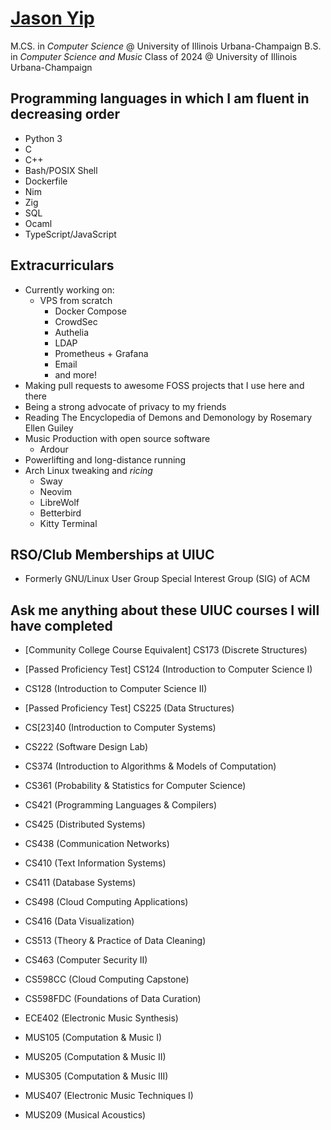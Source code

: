 # [Jason Yip](https://codeberg.org/ljyip)

M.CS. in *Computer Science* @ University of Illinois Urbana-Champaign
B.S. in *Computer Science and Music* Class of 2024 @ University of Illinois Urbana-Champaign

## Programming languages in which I am fluent in decreasing order

- Python 3
- C
- C++
- Bash/POSIX Shell
- Dockerfile
- Nim
- Zig
- SQL
- Ocaml
- TypeScript/JavaScript


## Extracurriculars

- Currently working on:
    - VPS from scratch
        - Docker Compose
        - CrowdSec
        - Authelia
        - LDAP
        - Prometheus + Grafana
        - Email
        - and more!
- Making pull requests to awesome FOSS projects that I use here and there
- Being a strong advocate of privacy to my friends
- Reading The Encyclopedia of Demons and Demonology by Rosemary Ellen Guiley
- Music Production with open source software
    - Ardour
- Powerlifting and long-distance running
- Arch Linux tweaking and *ricing*
    - Sway
    - Neovim
    - LibreWolf
    - Betterbird
    - Kitty Terminal

## RSO/Club Memberships at UIUC

- Formerly GNU/Linux User Group Special Interest Group (SIG) of ACM

## Ask me anything about these UIUC courses I will have completed

- [Community College Course Equivalent] CS173 (Discrete Structures)
- [Passed Proficiency Test] CS124 (Introduction to Computer Science I)
- CS128 (Introduction to Computer Science II)
- [Passed Proficiency Test] CS225 (Data Structures)
- CS[23]40 (Introduction to Computer Systems)
- CS222 (Software Design Lab)
- CS374 (Introduction to Algorithms & Models of Computation)
- CS361 (Probability & Statistics for Computer Science)
- CS421 (Programming Languages & Compilers)
- CS425 (Distributed Systems)
- CS438 (Communication Networks)
- CS410 (Text Information Systems)
- CS411 (Database Systems)
- CS498 (Cloud Computing Applications)
- CS416 (Data Visualization)
- CS513 (Theory & Practice of Data Cleaning)
- CS463 (Computer Security II)
- CS598CC (Cloud Computing Capstone)
- CS598FDC (Foundations of Data Curation)
- ECE402 (Electronic Music Synthesis)

- MUS105 (Computation & Music I)
- MUS205 (Computation & Music II)
- MUS305 (Computation & Music III)
- MUS407 (Electronic Music Techniques I)
- MUS209 (Musical Acoustics)
